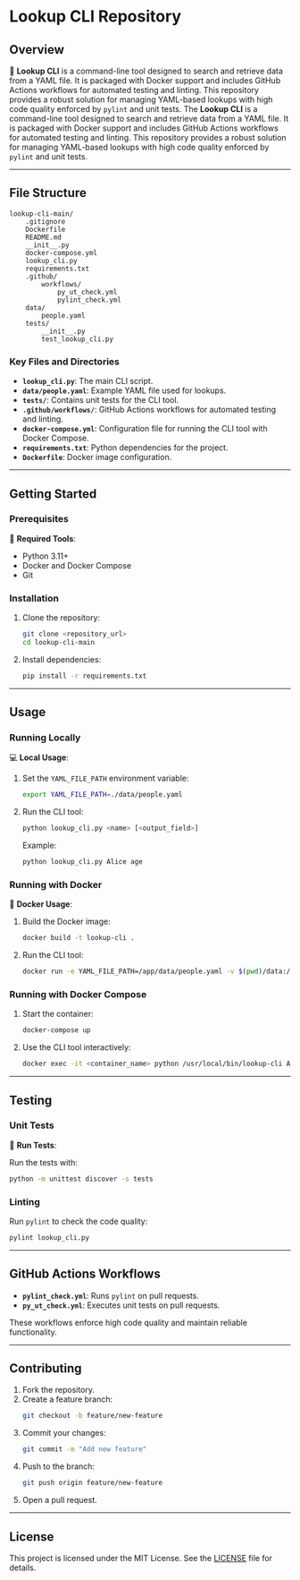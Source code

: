 # Lookup CLI Repository

## Overview

🚀 **Lookup CLI** is a command-line tool designed to search and retrieve data from a YAML file. It is packaged with Docker support and includes GitHub Actions workflows for automated testing and linting. This repository provides a robust solution for managing YAML-based lookups with high code quality enforced by `pylint` and unit tests.
The **Lookup CLI** is a command-line tool designed to search and retrieve data from a YAML file. It is packaged with Docker support and includes GitHub Actions workflows for automated testing and linting. This repository provides a robust solution for managing YAML-based lookups with high code quality enforced by `pylint` and unit tests.

---

## File Structure

```
lookup-cli-main/
    .gitignore
    Dockerfile
    README.md
    __init__.py
    docker-compose.yml
    lookup_cli.py
    requirements.txt
    .github/
        workflows/
            py_ut_check.yml
            pylint_check.yml
    data/
        people.yaml
    tests/
        __init__.py
        test_lookup_cli.py
```

### Key Files and Directories

- **`lookup_cli.py`**: The main CLI script.
- **`data/people.yaml`**: Example YAML file used for lookups.
- **`tests/`**: Contains unit tests for the CLI tool.
- **`.github/workflows/`**: GitHub Actions workflows for automated testing and linting.
- **`docker-compose.yml`**: Configuration file for running the CLI tool with Docker Compose.
- **`requirements.txt`**: Python dependencies for the project.
- **`Dockerfile`**: Docker image configuration.

---

## Getting Started

### Prerequisites

🔧 **Required Tools**:

- Python 3.11+
- Docker and Docker Compose
- Git

### Installation

1. Clone the repository:
   ```bash
   git clone <repository_url>
   cd lookup-cli-main
   ```

2. Install dependencies:
   ```bash
   pip install -r requirements.txt
   ```

---

## Usage

### Running Locally

💻 **Local Usage**:

1. Set the `YAML_FILE_PATH` environment variable:
   ```bash
   export YAML_FILE_PATH=./data/people.yaml
   ```

2. Run the CLI tool:
   ```bash
   python lookup_cli.py <name> [<output_field>]
   ```
   Example:
   ```bash
   python lookup_cli.py Alice age
   ```

### Running with Docker

🐳 **Docker Usage**:

1. Build the Docker image:
   ```bash
   docker build -t lookup-cli .
   ```

2. Run the CLI tool:
   ```bash
   docker run -e YAML_FILE_PATH=/app/data/people.yaml -v $(pwd)/data:/app/data lookup-cli Alice age
   ```

### Running with Docker Compose

1. Start the container:
   ```bash
   docker-compose up
   ```

2. Use the CLI tool interactively:
   ```bash
   docker exec -it <container_name> python /usr/local/bin/lookup-cli Alice age
   ```

---

## Testing

### Unit Tests

🧪 **Run Tests**:

Run the tests with:
```bash
python -m unittest discover -s tests
```

### Linting

Run `pylint` to check the code quality:
```bash
pylint lookup_cli.py
```

---

## GitHub Actions Workflows

- **`pylint_check.yml`**: Runs `pylint` on pull requests.
- **`py_ut_check.yml`**: Executes unit tests on pull requests.

These workflows enforce high code quality and maintain reliable functionality.

---

## Contributing

1. Fork the repository.
2. Create a feature branch:
   ```bash
   git checkout -b feature/new-feature
   ```
3. Commit your changes:
   ```bash
   git commit -m "Add new feature"
   ```
4. Push to the branch:
   ```bash
   git push origin feature/new-feature
   ```
5. Open a pull request.

---

## License

This project is licensed under the MIT License. See the [LICENSE](LICENSE) file for details.

